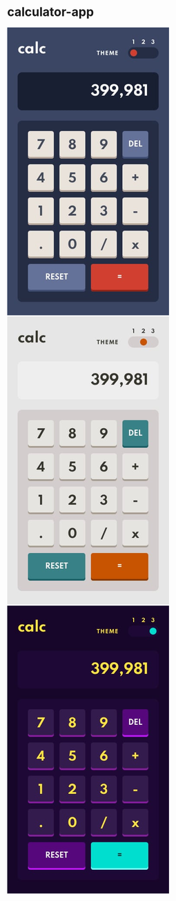 # calculator-app
![header image](https://github.com/MAqwerty/calculator-app/blob/main/design/mobile-design-theme-1.jpg)
![header image](https://github.com/MAqwerty/calculator-app/blob/main/design/mobile-design-theme-2.jpg)
![header image](https://github.com/MAqwerty/calculator-app/blob/main/design/mobile-design-theme-3.jpg)
